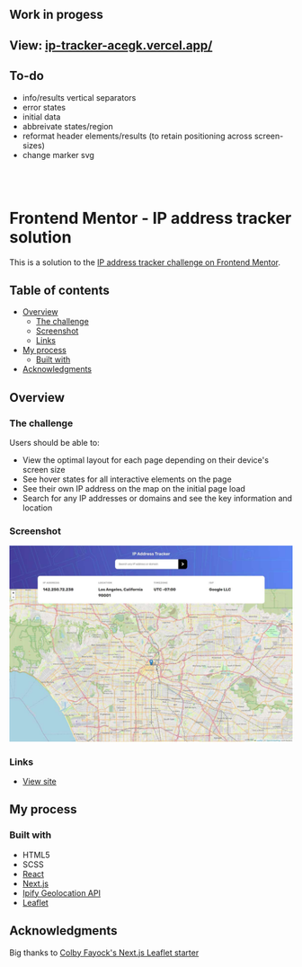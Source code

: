 
## Work in progess 

## View: [ip-tracker-acegk.vercel.app/](ip-tracker-acegk.vercel.app/)

##  To-do 
- info/results vertical separators
- error states
- initial data 
- abbreivate states/region
- reformat header elements/results (to retain positioning across screen-sizes)
- change marker svg

<br>
<br>

# Frontend Mentor - IP address tracker solution

This is a solution to the [IP address tracker challenge on Frontend Mentor](https://www.frontendmentor.io/challenges/ip-address-tracker-I8-0yYAH0). 

## Table of contents

- [Overview](#overview)
  - [The challenge](#the-challenge)
  - [Screenshot](#screenshot)
  - [Links](#links)
- [My process](#my-process)
  - [Built with](#built-with)
- [Acknowledgments](#acknowledgments)

## Overview

### The challenge

Users should be able to:

- View the optimal layout for each page depending on their device's screen size
- See hover states for all interactive elements on the page
- See their own IP address on the map on the initial page load
- Search for any IP addresses or domains and see the key information and location

### Screenshot

![](/public/screenshot.jpg)

### Links

- [View site](ip-tracker-acegk.vercel.app/)

## My process

### Built with

- HTML5
- SCSS
- [React](https://reactjs.org/)
- [Next.js](https://nextjs.org/)
- [Ipify Geolocation API](https://geo.ipify.org/)
- [Leaflet](https://leafletjs.com/)


## Acknowledgments

Big thanks to [Colby Fayock's Next.js Leaflet starter](https://github.com/colbyfayock/next-leaflet-starter)

